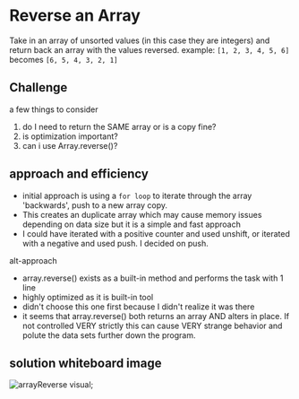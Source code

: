 # Reverse an Array
Take in an array of unsorted values (in this case they are integers) and return back an array with the values reversed.
example:
`[1, 2, 3, 4, 5, 6]` becomes `[6, 5, 4, 3, 2, 1]`

## Challenge
a few things to consider
1. do I need to return the SAME array or is a copy fine?
2. is optimization important?
3. can i use Array.reverse()?

## approach and efficiency

* initial approach is using a `for loop` to iterate through the array 'backwards', push to a new array copy.
* This creates an duplicate array which may cause memory issues depending on data size but it is a simple and fast approach
* I could have iterated with a positive counter and used unshift, or iterated with a negative and used push. I decided on push.

alt-approach
* array.reverse() exists as a built-in method and performs the task with 1 line
* highly optimized as it is built-in tool
* didn't choose this one first because I didn't realize it was there
* it seems that array.reverse() both returns an array AND alters in place. If not controlled VERY strictly this can cause VERY strange behavior and polute the data sets further down the program.

## solution whiteboard image

![arrayReverse visual]("https://github.com/Ginsusamurai/data-structures-and-algorithms/blob/master/code-challenges/401/arrayReverse/assets/arrayReversev2.jpg");
